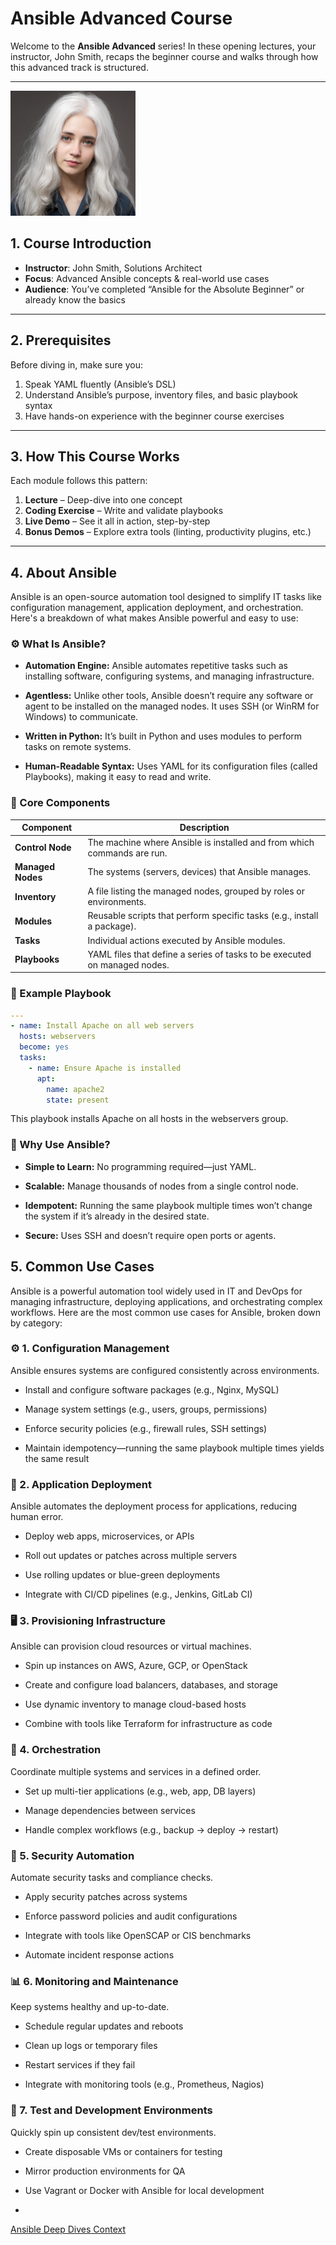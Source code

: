 # Ansible Advanced Course


Welcome to the **Ansible Advanced** series! In these opening lectures, your instructor, John Smith, recaps the beginner course and walks through how this advanced track is structured.

---
<img src="images/john-smith.jpg" alt="Instructor John Smith giving a lecture" width="200"/>


## 1. Course Introduction

- **Instructor**: John Smith, Solutions Architect  
- **Focus**: Advanced Ansible concepts & real-world use cases  
- **Audience**: You’ve completed “Ansible for the Absolute Beginner” or already know the basics  

---

## 2. Prerequisites

Before diving in, make sure you:

1. Speak YAML fluently (Ansible’s DSL)  
2. Understand Ansible’s purpose, inventory files, and basic playbook syntax  
3. Have hands-on experience with the beginner course exercises  

---

## 3. How This Course Works

Each module follows this pattern:

1. **Lecture** – Deep-dive into one concept  
2. **Coding Exercise** – Write and validate playbooks  
3. **Live Demo** – See it all in action, step-by-step  
4. **Bonus Demos** – Explore extra tools (linting, productivity plugins, etc.)
   
---

## 4. About Ansible 

Ansible is an open-source automation tool designed to simplify IT tasks like configuration management, application deployment, and orchestration. Here's a breakdown of what makes Ansible powerful and easy to use:

### ⚙️ What Is Ansible?
* **Automation Engine:** Ansible automates repetitive tasks such as installing software, configuring systems, and managing infrastructure.

* **Agentless:** Unlike other tools, Ansible doesn’t require any software or agent to be installed on the managed nodes. It uses SSH (or WinRM for Windows) to communicate.

* **Written in Python:** It’s built in Python and uses modules to perform tasks on remote systems.

* **Human-Readable Syntax:** Uses YAML for its configuration files (called Playbooks), making it easy to read and write.

### 🧱 Core Components


| **Component**     | **Description**                                                                 |
|-------------------|---------------------------------------------------------------------------------|
| **Control Node**  | The machine where Ansible is installed and from which commands are run.         |
| **Managed Nodes** | The systems (servers, devices) that Ansible manages.                            |
| **Inventory**     | A file listing the managed nodes, grouped by roles or environments.             |
| **Modules**       | Reusable scripts that perform specific tasks (e.g., install a package).         |
| **Tasks**         | Individual actions executed by Ansible modules.                                 |
| **Playbooks**     | YAML files that define a series of tasks to be executed on managed nodes.       |

### 📘 Example Playbook

``` yml
---
- name: Install Apache on all web servers
  hosts: webservers
  become: yes
  tasks:
    - name: Ensure Apache is installed
      apt:
        name: apache2
        state: present

```
This playbook installs Apache on all hosts in the webservers group.

### 🚀 Why Use Ansible?
* **Simple to Learn:** No programming required—just YAML.

* **Scalable:** Manage thousands of nodes from a single control node.

* **Idempotent:** Running the same playbook multiple times won’t change the system if it’s already in the desired state.

* **Secure:** Uses SSH and doesn’t require open ports or agents.
  
## 5. Common Use Cases

Ansible is a powerful automation tool widely used in IT and DevOps for managing infrastructure, deploying applications, and orchestrating complex workflows. Here are the most common use cases for Ansible, broken down by category:

### ⚙️ 1. Configuration Management
Ansible ensures systems are configured consistently across environments.

* Install and configure software packages (e.g., Nginx, MySQL)

* Manage system settings (e.g., users, groups, permissions)

* Enforce security policies (e.g., firewall rules, SSH settings)

* Maintain idempotency—running the same playbook multiple times yields the same result

### 🚀 2. Application Deployment
Ansible automates the deployment process for applications, reducing human error.

* Deploy web apps, microservices, or APIs

* Roll out updates or patches across multiple servers

* Use rolling updates or blue-green deployments

* Integrate with CI/CD pipelines (e.g., Jenkins, GitLab CI)

### 🖥️ 3. Provisioning Infrastructure
Ansible can provision cloud resources or virtual machines.

* Spin up instances on AWS, Azure, GCP, or OpenStack

* Create and configure load balancers, databases, and storage

* Use dynamic inventory to manage cloud-based hosts

* Combine with tools like Terraform for infrastructure as code

### 🔄 4. Orchestration
Coordinate multiple systems and services in a defined order.

* Set up multi-tier applications (e.g., web, app, DB layers)

* Manage dependencies between services

* Handle complex workflows (e.g., backup → deploy → restart)

### 🔐 5. Security Automation
Automate security tasks and compliance checks.

* Apply security patches across systems

* Enforce password policies and audit configurations

* Integrate with tools like OpenSCAP or CIS benchmarks

* Automate incident response actions

### 📊 6. Monitoring and Maintenance
Keep systems healthy and up-to-date.

* Schedule regular updates and reboots

* Clean up logs or temporary files

* Restart services if they fail

* Integrate with monitoring tools (e.g., Prometheus, Nagios)

### 🧪 7. Test and Development Environments
Quickly spin up consistent dev/test environments.

* Create disposable VMs or containers for testing

* Mirror production environments for QA

*  Use Vagrant or Docker with Ansible for local development
*  


[Ansible Deep Dives Context](./README.md)
